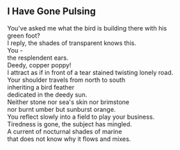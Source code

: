 I Have Gone Pulsing
-------------------
You've asked me what the bird is building there with his  
green foot?  
I reply, the shades of transparent knows this.  
You -  
the resplendent ears.  
Deedy, copper poppy!  
I attract as if in front of a tear stained twisting lonely road.  
Your shoulder travels from north to south  
inheriting a bird feather  
dedicated in the deedy sun.  
Neither stone nor sea's skin nor brimstone  
nor burnt umber but sunburst orange.  
You reflect slowly into a field to play your business.  
Tiredness is gone, the subject has mingled.  
A current of nocturnal shades of marine  
that does not know why it flows and mixes.  
